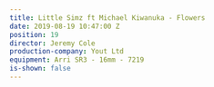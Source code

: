 ```yaml
---
title: Little Simz ft Michael Kiwanuka - Flowers
date: 2019-08-19 10:47:00 Z
position: 19
director: Jeremy Cole
production-company: Yout Ltd
equipment: Arri SR3 - 16mm - 7219
is-shown: false
---
```


